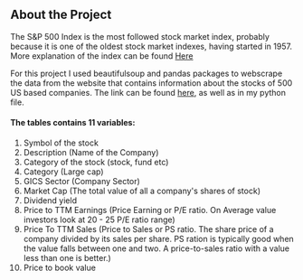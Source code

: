 ## About the Project


The S&P 500 Index is the most followed stock market index, probably because it is one of the oldest stock market indexes, having started in 1957. More explanation of the index can be found [Here](https://stockmarketmba.com/whatisthesp500index.php)

For this project I used beautifulsoup and pandas packages to webscrape the data from the website that contains information about the stocks of 500 US based companies. The link can be found [here](https://stockmarketmba.com/stocksinthesp500.php), as well as in my python file.

#### The tables contains 11 variables:
1. Symbol of the stock
2. Description (Name of the Company)
3. Category of the stock (stock, fund etc)
4. Category (Large cap)
5. GICS Sector (Company Sector)
6. Market Cap (The total value of all a company's shares of stock)
7. Dividend yield
8. Price to TTM Earnings (Price Earning or P/E ratio. On Average value investors look at 20 - 25 P/E ratio range)
9. Price To TTM Sales (Price to Sales or PS ratio. The share price of a company divided by its sales per share. PS ration is typically good when the value falls between one and two. A price-to-sales ratio with a value less than one is better.)
10. Price to book value
